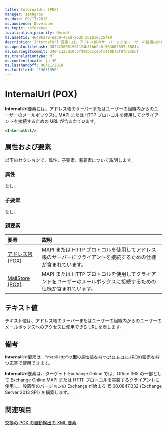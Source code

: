 ```yaml
---
title: InternalUrl (POX)
manager: sethgros
ms.date: 09/17/2015
ms.audience: Developer
ms.topic: reference
localization_priority: Normal
ms.assetid: 4649baa9-eec9-426d-952b-361818c25fe0
description: InternalUrl 要素には、アドレス帳のサーバーまたはユーザーの組織内からのユーザーのメールボックスに MAPI または HTTP プロトコルを使用してクライアントを接続するための URL が含まれています。
ms.openlocfilehash: 3823236081961128b31bb2c0f563062897c55814
ms.sourcegitcommit: 34041125dc8c5f993b21cebfc4f8b72f0fd2cb6f
ms.translationtype: MT
ms.contentlocale: ja-JP
ms.lasthandoff: 06/11/2018
ms.locfileid: "19831950"
---
```

# <a name="internalurl-pox"></a>InternalUrl (POX)

**InternalUrl**要素には、アドレス帳のサーバーまたはユーザーの組織内からのユーザーのメールボックスに MAPI または HTTP プロトコルを使用してクライアントを接続するための URL が含まれています。 
  
```XML
<InternalUrl/>
```

## <a name="attributes-and-elements"></a>属性および要素

以下のセクションで、属性、子要素、親要素について説明します。
  
### <a name="attributes"></a>属性

なし。
  
### <a name="child-elements"></a>子要素

なし。
  
### <a name="parent-elements"></a>親要素

|**要素**|**説明**|
|:-----|:-----|
|[アドレス帳 (POX)](addressbook-pox.md) <br/> |MAPI または HTTP プロトコルを使用してアドレス帳のサーバーにクライアントを接続するための仕様が含まれています。  <br/> |
|[MailStore (POX)](mailstore-pox.md) <br/> |MAPI または HTTP プロトコルを使用してクライアントをユーザーのメールボックスに接続するための仕様が含まれています。  <br/> |
   
## <a name="text-value"></a>テキスト値

テキスト値は、アドレス帳のサーバーまたはユーザーの組織内からのユーザーのメールボックスへのアクセスに使用できる URL を表します。
  
## <a name="remarks"></a>備考

**InternalUrl**要素は、"mapiHttp"の**型**の属性値を持つ[プロトコル (POX)](protocol-pox.md)要素を持つ応答で使用できます。 
  
**InternalUrl**要素は、ターゲット Exchange Online では、Office 365 の一部として Exchange Online MAPI または HTTP プロトコルを実装するクライアントに使用し、設置型のバージョンの Exchange が始まる 15.00.0847.032 (Exchange Server 2013 SP1) を構築します。. 
  
## <a name="see-also"></a>関連項目



[交換の POX の自動検出の XML 要素](pox-autodiscover-xml-elements-for-exchange.md)


